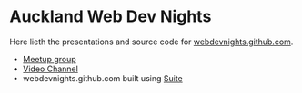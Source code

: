 # Auckland Web Dev Nights

Here lieth the presentations and source code for [webdevnights.github.com](https://webdevnights.github.com).

* [Meetup group](http://www.meetup.com/Auckland-Web-Dev-Nights/)
* [Video Channel](http://vimeo.com/channels/322981)
* webdevnights.github.com built using [Suite](https://github.com/snikch/suite)

